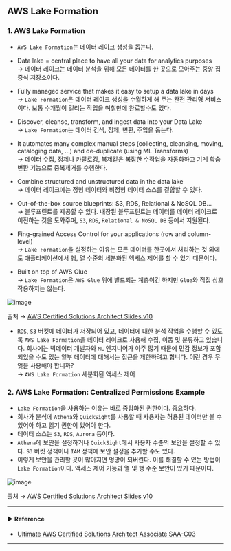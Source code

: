 ## AWS Lake Formation
### 1. AWS Lake Formation
- `AWS Lake Formation`는 데이터 레이크 생성을 돕는다.

- Data lake = central place to have all your data for analytics purposes  
→ 데이터 레이크는 데이터 분석을 위해 모든 데이터를 한 곳으로 모아주는 중앙 집중식 저장소이다.

- Fully managed service that makes it easy to setup a data lake in days  
→ `Lake Formation`은 데이터 레이크 생성을 수월하게 해 주는 완전 관리형 서비스이다. 보통 수개월이 걸리는 작업을 며칠만에 완료할수도 있다.

- Discover, cleanse, transform, and ingest data into your Data Lake  
→ `Lake Formation`는 데이터 검색, 정제, 변환, 주입을 돕는다. 

- It automates many complex manual steps (collecting, cleansing, moving, cataloging data, …) and de-duplicate (using ML Transforms)  
→ 데이터 수집, 정제나 카탈로깅, 복제같은 복잡한 수작업을 자동화하고 기계 학습 변환 기능으로 중복제거를 수행한다.

- Combine structured and unstructured data in the data lake  
→ 데이터 레이크에는 정형 데이터와 비정형 데이터 소스를 결합할 수 있다.

- Out-of-the-box source blueprints: S3, RDS, Relational & NoSQL DB…  
→ 블루프린트를 제공할 수 있다. 내장된 블루프린트는 데이터를 데이터 레이크로 이전하는 것을 도와주며, `S3`, `RDS`, `Relational & NoSQL DB` 등에서 지원된다.

- Fing-grained Access Control for your applications (row and column-level)  
→ `Lake Formation`을 설정하는 이유는 모든 데이터를 한곳에서 처리하는 것 외에도 애플리케이션에서 행, 열 수준의 세분화된 액세스 제어를 할 수 있기 때문이다.

- Built on top of AWS Glue  
→ `Lake Formation`은 `AWS Glue` 위에 빌드되는 계층이긴 하지만 `Glue`와 직접 상호작용하지는 않는다.

![image](https://user-images.githubusercontent.com/97398071/235967188-5ea469b7-166e-4418-bb8f-cba748366462.png)

출처 → [AWS Certified Solutions Architect Slides v10](https://courses.datacumulus.com/downloads/certified-solutions-architect-pn9/)

- `RDS`, `S3` 버킷에 데이터가 저장되어 있고, 데이터에 대한 분석 작업을 수행할 수 있도록 `AWS Lake Formation`을 데이터 레이크로 사용해 수집, 이동 및 분류하고 있습니다. 회사에는 빅데이터 개발자와 `ML` 엔지니어가 아주 많기 때문에 민감 정보가 포함되었을 수도 있는 일부 데이터에 대해서는 접근을 제한하려고 합니다. 이런 경우 무엇을 사용해야 합니까?  
→ `AWS Lake Formation` 세분화된 액세스 제어

### 2. AWS Lake Formation: Centralized Permissions Example
- `Lake Formation`을 사용하는 이유는 바로 중앙화된 권한이다. 중요하다.
- 회사가 분석에 `Athena`와 `QuickSight`를 사용할 때 사용자는 허용된 데이터만 볼 수 있어야 하고 읽기 권한이 있어야 한다.
- 데이터 소스는 `S3`, `RDS`, `Aurora` 등이다.
- `Athena`에 보안을 설정하거나 `QuickSight`에서 사용자 수준의 보안을 설정할 수 있다. `S3` 버킷 정책이나 `IAM` 정책에 보안 설정을 추가할 수도 있다.
- 이렇게 보안을 관리할 곳이 많아지면 엉망이 되버린다. 이를 해결할 수 있는 방법이 `Lake Formation`이다. 액세스 제어 기능과 열 및 행 수준 보안이 있기 때문이다.

![image](https://user-images.githubusercontent.com/97398071/235967351-fe22ab2c-9eac-4bfa-916e-69179492276e.png)

출처 → [AWS Certified Solutions Architect Slides v10](https://courses.datacumulus.com/downloads/certified-solutions-architect-pn9/)

---
#### ▶ Reference
- [Ultimate AWS Certified Solutions Architect Associate SAA-C03](https://www.udemy.com/course/aws-certified-solutions-architect-associate-saa-c03/)
---
